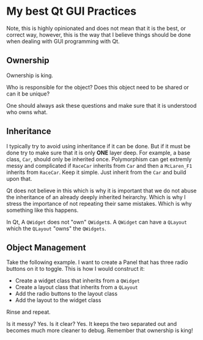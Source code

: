 # My best Qt GUI Practices

Note, this is highly opinionated and does not mean that it is the best, or correct way, however, this is the way that I believe things should be done when dealing with GUI programming with Qt. 

## Ownership

Ownership is king. 

Who is responsible for the object? 
Does this object need to be shared or can it be unique? 

One should always ask these questions and make sure that it is understood who owns what. 

## Inheritance

I typically try to avoid using inheritance if it can be done. But if it must be done try to make sure that it is only **ONE** layer deep. For example, a base class, `Car`, should only be inherited once. Polymorphism can get extremly messy and complicated if `RaceCar` inherits from `Car` and then a `McLaren_F1` inherits from `RaceCar`. Keep it simple. Just inherit from the `Car` and build upon that. 

Qt does not believe in this which is why it is important that we do not abuse the inheritance of an already deeply inherited heirarchy. Which is why I stress the importance of not repeating their same mistakes. Which is why something like this happens. 

In Qt, A `QWidget` does not "own" `QWidget`s. A `QWidget` can have a `QLayout` which the `QLayout` "owns" the `QWidgets`. 

## Object Management

Take the following example. I want to create a Panel that has three radio buttons on it to toggle. This is how I would construct it:

- Create a widget class that inherits from a `QWidget`
- Create a layout class that inherits from a `QLayout`
- Add the radio buttons to the layout class
- Add the layout to the widget class

Rinse and repeat. 

Is it messy? Yes. Is it clear? Yes. It keeps the two separated out and becomes much more cleaner to debug. Remember that ownership is king!
